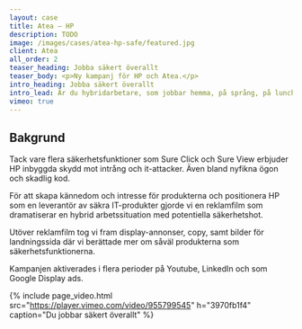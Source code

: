 ```yaml
---
layout: case
title: Atea – HP
description: TODO
image: /images/cases/atea-hp-safe/featured.jpg
client: Atea
all_order: 2
teaser_heading: Jobba säkert överallt
teaser_body: <p>Ny kampanj för HP och Atea.</p>
intro_heading: Jobba säkert överallt
intro_lead: Är du hybridarbetare, som jobbar hemma, på språng, på lunchen och kanske på okända nätverk? Då behöver du säkra produkter som låter dig jobba på dina villkor.
vimeo: true
---
```


## Bakgrund

Tack vare flera säkerhetsfunktioner som Sure Click och Sure View erbjuder HP inbyggda skydd mot intrång och it-attacker. Även bland nyfikna ögon och skadlig kod.

För att skapa kännedom och intresse för produkterna och positionera HP som en leverantör av säkra IT-produkter gjorde vi en reklamfilm som dramatiserar en hybrid arbetssituation med potentiella säkerhetshot. 

Utöver reklamfilm tog vi fram display-annonser, copy, samt bilder för landningssida där vi berättade mer om såväl produkterna som säkerhetsfunktionerna.

Kampanjen aktiverades i flera perioder på Youtube, LinkedIn och som Google Display ads.

{%
  include page_video.html
  src="https://player.vimeo.com/video/955799545"
  h="3970fb1f4"
  caption="Du jobbar säkert överallt"
%}

